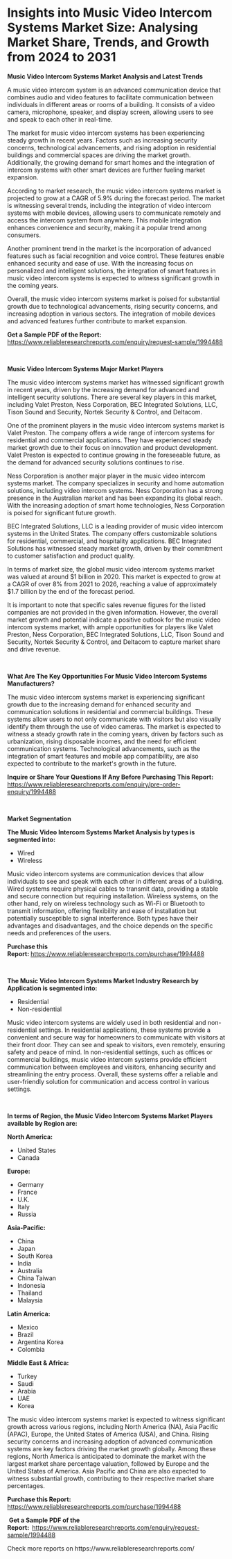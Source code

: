 <p><h1>Insights into Music Video Intercom Systems Market Size: Analysing Market Share, Trends, and Growth from 2024 to 2031</h1></p><p><strong>Music Video Intercom Systems Market Analysis and Latest Trends</strong></p>
<p><p>A music video intercom system is an advanced communication device that combines audio and video features to facilitate communication between individuals in different areas or rooms of a building. It consists of a video camera, microphone, speaker, and display screen, allowing users to see and speak to each other in real-time.</p><p>The market for music video intercom systems has been experiencing steady growth in recent years. Factors such as increasing security concerns, technological advancements, and rising adoption in residential buildings and commercial spaces are driving the market growth. Additionally, the growing demand for smart homes and the integration of intercom systems with other smart devices are further fueling market expansion.</p><p>According to market research, the music video intercom systems market is projected to grow at a CAGR of 5.9% during the forecast period. The market is witnessing several trends, including the integration of video intercom systems with mobile devices, allowing users to communicate remotely and access the intercom system from anywhere. This mobile integration enhances convenience and security, making it a popular trend among consumers.</p><p>Another prominent trend in the market is the incorporation of advanced features such as facial recognition and voice control. These features enable enhanced security and ease of use. With the increasing focus on personalized and intelligent solutions, the integration of smart features in music video intercom systems is expected to witness significant growth in the coming years.</p><p>Overall, the music video intercom systems market is poised for substantial growth due to technological advancements, rising security concerns, and increasing adoption in various sectors. The integration of mobile devices and advanced features further contribute to market expansion.</p></p>
<p><strong>Get a Sample PDF of the Report:&nbsp;</strong> <a href="https://www.reliableresearchreports.com/enquiry/request-sample/1994488">https://www.reliableresearchreports.com/enquiry/request-sample/1994488</a></p>
<p>&nbsp;</p>
<p><strong>Music Video Intercom Systems Major Market Players</strong></p>
<p><p>The music video intercom systems market has witnessed significant growth in recent years, driven by the increasing demand for advanced and intelligent security solutions. There are several key players in this market, including Valet Preston, Ness Corporation, BEC Integrated Solutions, LLC, Tison Sound and Security, Nortek Security & Control, and Deltacom.</p><p>One of the prominent players in the music video intercom systems market is Valet Preston. The company offers a wide range of intercom systems for residential and commercial applications. They have experienced steady market growth due to their focus on innovation and product development. Valet Preston is expected to continue growing in the foreseeable future, as the demand for advanced security solutions continues to rise.</p><p>Ness Corporation is another major player in the music video intercom systems market. The company specializes in security and home automation solutions, including video intercom systems. Ness Corporation has a strong presence in the Australian market and has been expanding its global reach. With the increasing adoption of smart home technologies, Ness Corporation is poised for significant future growth.</p><p>BEC Integrated Solutions, LLC is a leading provider of music video intercom systems in the United States. The company offers customizable solutions for residential, commercial, and hospitality applications. BEC Integrated Solutions has witnessed steady market growth, driven by their commitment to customer satisfaction and product quality.</p><p>In terms of market size, the global music video intercom systems market was valued at around $1 billion in 2020. This market is expected to grow at a CAGR of over 8% from 2021 to 2026, reaching a value of approximately $1.7 billion by the end of the forecast period.</p><p>It is important to note that specific sales revenue figures for the listed companies are not provided in the given information. However, the overall market growth and potential indicate a positive outlook for the music video intercom systems market, with ample opportunities for players like Valet Preston, Ness Corporation, BEC Integrated Solutions, LLC, Tison Sound and Security, Nortek Security & Control, and Deltacom to capture market share and drive revenue.</p></p>
<p>&nbsp;</p>
<p><strong>What Are The Key Opportunities For Music Video Intercom Systems Manufacturers?</strong></p>
<p><p>The music video intercom systems market is experiencing significant growth due to the increasing demand for enhanced security and communication solutions in residential and commercial buildings. These systems allow users to not only communicate with visitors but also visually identify them through the use of video cameras. The market is expected to witness a steady growth rate in the coming years, driven by factors such as urbanization, rising disposable incomes, and the need for efficient communication systems. Technological advancements, such as the integration of smart features and mobile app compatibility, are also expected to contribute to the market's growth in the future.</p></p>
<p><strong>Inquire or Share Your Questions If Any Before Purchasing This Report:</strong> <a href="https://www.reliableresearchreports.com/enquiry/pre-order-enquiry/1994488">https://www.reliableresearchreports.com/enquiry/pre-order-enquiry/1994488</a></p>
<p>&nbsp;</p>
<p><strong>Market Segmentation</strong></p>
<p><strong>The Music Video Intercom Systems Market Analysis by types is segmented into:</strong></p>
<p><ul><li>Wired</li><li>Wireless</li></ul></p>
<p><p>Music video intercom systems are communication devices that allow individuals to see and speak with each other in different areas of a building. Wired systems require physical cables to transmit data, providing a stable and secure connection but requiring installation. Wireless systems, on the other hand, rely on wireless technology such as Wi-Fi or Bluetooth to transmit information, offering flexibility and ease of installation but potentially susceptible to signal interference. Both types have their advantages and disadvantages, and the choice depends on the specific needs and preferences of the users.</p></p>
<p><strong>Purchase this Report:&nbsp;</strong><a href="https://www.reliableresearchreports.com/purchase/1994488">https://www.reliableresearchreports.com/purchase/1994488</a></p>
<p>&nbsp;</p>
<p><strong>The Music Video Intercom Systems Market Industry Research by Application is segmented into:</strong></p>
<p><ul><li>Residential</li><li>Non-residential</li></ul></p>
<p><p>Music video intercom systems are widely used in both residential and non-residential settings. In residential applications, these systems provide a convenient and secure way for homeowners to communicate with visitors at their front door. They can see and speak to visitors, even remotely, ensuring safety and peace of mind. In non-residential settings, such as offices or commercial buildings, music video intercom systems provide efficient communication between employees and visitors, enhancing security and streamlining the entry process. Overall, these systems offer a reliable and user-friendly solution for communication and access control in various settings.</p></p>
<p>&nbsp;</p>
<p><strong>In terms of Region, the Music Video Intercom Systems Market Players available by Region are:</strong></p>
<p>
    <p> <strong> North America: </strong>
        <ul>
            <li>United States</li>
            <li>Canada</li>
        </ul>
        </p> 
    <p> <strong> Europe: </strong>
        <ul>
            <li>Germany</li>
            <li>France</li>
            <li>U.K.</li>
            <li>Italy</li>
            <li>Russia</li>
        </ul>
        </p> 
    <p> <strong> Asia-Pacific: </strong>
        <ul>
            <li>China</li>
            <li>Japan</li>
            <li>South Korea</li>
            <li>India</li>
            <li>Australia</li>
            <li>China Taiwan</li>
            <li>Indonesia</li>
            <li>Thailand</li>
            <li>Malaysia</li>
        </ul>
        </p> 
    <p> <strong> Latin America: </strong>
        <ul>
            <li>Mexico</li>
            <li>Brazil</li>
            <li>Argentina Korea</li>
            <li>Colombia</li>
        </ul>
        </p> 
    <p> <strong> Middle East & Africa: </strong>
        <ul>
            <li>Turkey</li>
            <li>Saudi</li>
            <li>Arabia</li>
            <li>UAE</li>
            <li>Korea</li>
        </ul>
    </p>
    </p>
<p><p>The music video intercom systems market is expected to witness significant growth across various regions, including North America (NA), Asia Pacific (APAC), Europe, the United States of America (USA), and China. Rising security concerns and increasing adoption of advanced communication systems are key factors driving the market growth globally. Among these regions, North America is anticipated to dominate the market with the largest market share percentage valuation, followed by Europe and the United States of America. Asia Pacific and China are also expected to witness substantial growth, contributing to their respective market share percentages.</p></p>
<p><strong>Purchase this Report: </strong><a href="https://www.reliableresearchreports.com/purchase/1994488">https://www.reliableresearchreports.com/purchase/1994488</a></p>
<p>&nbsp;<strong>Get a Sample PDF of the Report:&nbsp;&nbsp;</strong><a href="https://www.reliableresearchreports.com/enquiry/request-sample/1994488">https://www.reliableresearchreports.com/enquiry/request-sample/1994488</a></p>
<p><strong></strong></p>
<p>Check more reports on https://www.reliableresearchreports.com/</p>